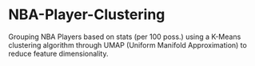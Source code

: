 # NBA-Player-Clustering
Grouping NBA Players based on stats (per 100 poss.) using a K-Means clustering algorithm through UMAP (Uniform Manifold Approximation) to reduce feature dimensionality. 
